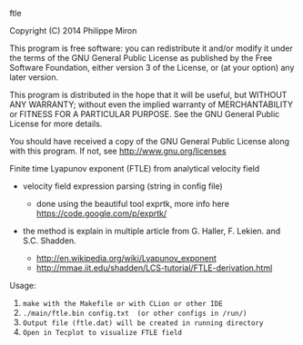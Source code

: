 ftle

Copyright (C) 2014  Philippe Miron

This program is free software: you can redistribute it and/or modify
it under the terms of the GNU General Public License as published by
the Free Software Foundation, either version 3 of the License, or
(at your option) any later version.

This program is distributed in the hope that it will be useful,
but WITHOUT ANY WARRANTY; without even the implied warranty of
MERCHANTABILITY or FITNESS FOR A PARTICULAR PURPOSE.  See the
GNU General Public License for more details.

You should have received a copy of the GNU General Public License
along with this program.  If not, see http://www.gnu.org/licenses


Finite time Lyapunov exponent (FTLE) from analytical velocity field

-  velocity field expression parsing (string in config file)
	- done using the beautiful tool exprtk, more info here https://code.google.com/p/exprtk/

- the method is explain in multiple article from  G. Haller, F. Lekien. and S.C. Shadden.
	- http://en.wikipedia.org/wiki/Lyapunov_exponent
	- http://mmae.iit.edu/shadden/LCS-tutorial/FTLE-derivation.html

Usage:
1. `make with the Makefile or with CLion or other IDE`
2. `./main/ftle.bin config.txt  (or other configs in /run/)`
3. `Output file (ftle.dat) will be created in running directory`
4. `Open in Tecplot to visualize FTLE field`

